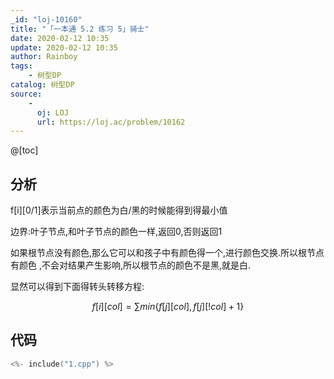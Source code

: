 ```yaml
---
_id: "loj-10160"
title: "「一本通 5.2 练习 5」骑士"
date: 2020-02-12 10:35
update: 2020-02-12 10:35
author: Rainboy
tags:
    - 树型DP
catalog: 树型DP
source: 
    - 
      oj: LOJ
      url: https://loj.ac/problem/10162
---
```



@[toc]
## 分析

f[i][0/1]表示当前点的颜色为白/黑的时候能得到得最小值

边界:叶子节点,和叶子节点的颜色一样,返回0,否则返回1


如果根节点没有颜色,那么它可以和孩子中有颜色得一个,进行颜色交换.所以根节点有颜色 ,不会对结果产生影响,所以根节点的颜色不是黑,就是白.

显然可以得到下面得转头转移方程:

$$
f[i][col] = \sum min\{f[j][col],f[j][!col]+1\}
$$

## 代码

```c
<%- include("1.cpp") %>
```

